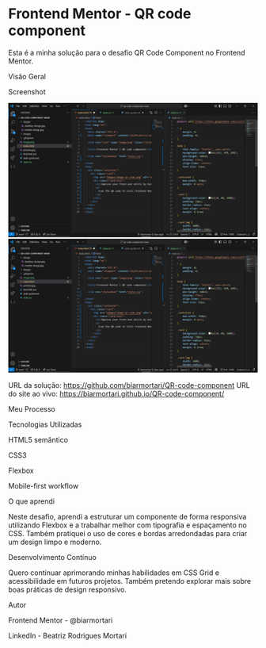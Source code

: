 # Frontend Mentor - QR code component
Esta é a minha solução para o desafio QR Code Component no Frontend Mentor.

Visão Geral

Screenshot

![](./images/screenshot1.png)
![](./images/screenshot2.png)

URL da solução: https://github.com/biarmortari/QR-code-component
URL do site ao vivo: https://biarmortari.github.io/QR-code-component/

Meu Processo

Tecnologias Utilizadas

HTML5 semântico

CSS3

Flexbox

Mobile-first workflow

O que aprendi

Neste desafio, aprendi a estruturar um componente de forma responsiva utilizando Flexbox e a trabalhar melhor com tipografia e espaçamento no CSS. Também pratiquei o uso de cores e bordas arredondadas para criar um design limpo e moderno.

Desenvolvimento Contínuo

Quero continuar aprimorando minhas habilidades em CSS Grid e acessibilidade em futuros projetos. Também pretendo explorar mais sobre boas práticas de design responsivo.

Autor

Frontend Mentor - @biarmortari

LinkedIn - Beatriz Rodrigues Mortari

